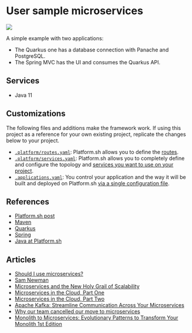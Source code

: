 # User sample microservices
<a href="https://console.platform.sh/projects/create-project/?template=https://raw.githubusercontent.com/soujava/user-microservices/master/.platform.template.yaml&utm_campaign=deploy_on_platform?utm_medium=button&utm_source=affiliate_links&utm_content=https://raw.githubusercontent.com/soujava/user-microservices/master/.platform.template.yaml" target="_blank" title="Deploy with Platform.sh"><img src="https://platform.sh/images/deploy/deploy-button-lg-blue.svg"></a>

A simple example with two applications:
* The Quarkus one has a database connection with Panache and PostgreSQL.
* The Spring MVC has the UI and consumes the Quarkus API.

## Services

* Java 11

## Customizations

The following files and additions make the framework work.  If using this project as a reference for your own existing project, replicate the changes below to your project.

* [`.platform/routes.yaml`](.platform/routes.yaml): Platform.sh allows you to define the [routes](https://docs.platform.sh/configuration/routes.html).
* [`.platform/services.yaml`](.platform/services.yaml):  Platform.sh allows you to completely define and configure the topology and [services you want to use on your project](https://docs.platform.sh/configuration/services.html).
* [`.applications.yaml`](.platform/applications.yaml): You control your application and the way it will be built and deployed on Platform.sh [via a single configuration file](https://docs.platform.sh/configuration/app-containers.html).

## References

* [Platform.sh post](https://platform.sh/blog/2019/java-hello-world-at-platform.sh/)
* [Maven](https://maven.apache.org/)
* [Quarkus](https://quarkus.io/)
* [Spring](https://spring.io/)
* [Java at Platform.sh](https://docs.platform.sh/languages/java.html)


## Articles

* [Should I use microservices?](https://www.oreilly.com/content/should-i-use-microservices/)
* [Sam Newman](https://twitter.com/samnewman)
* [Microservices and the New Holy Grail of Scalability](https://dzone.com/articles/microservices-and-the-new-holy-grail-of-scalabilit)
* [Microservices in the Cloud, Part One](https://dzone.com/articles/microservices-in-the-cloud-part-one)
* [Microservices in the Cloud, Part Two](https://dzone.com/articles/microservices-in-the-cloud-part-two)
* [Apache Kafka: Streamline Communication Across Your Microservices](https://dzone.com/articles/apache-kafka-streamline-communication-across-your)
* [Why our team cancelled our move to microservices](https://medium.com/@steven.lemon182/why-our-team-cancelled-our-move-to-microservices-8fd87898d952)
* [Monolith to Microservices: Evolutionary Patterns to Transform Your Monolith 1st Edition](https://www.amazon.com/Monolith-Microservices-Evolutionary-Patterns-Transform/dp/1492047848/)
